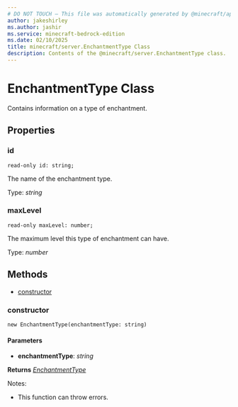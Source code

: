 ```yaml
---
# DO NOT TOUCH — This file was automatically generated by @minecraft/api-docs-generator, to report problems file an issue at https://github.com/Mojang/minecraft-scripting-libraries
author: jakeshirley
ms.author: jashir
ms.service: minecraft-bedrock-edition
ms.date: 02/10/2025
title: minecraft/server.EnchantmentType Class
description: Contents of the @minecraft/server.EnchantmentType class.
---
```

# EnchantmentType Class

Contains information on a type of enchantment.

## Properties

### **id**
`read-only id: string;`

The name of the enchantment type.

Type: *string*

### **maxLevel**
`read-only maxLevel: number;`

The maximum level this type of enchantment can have.

Type: *number*

## Methods
- [constructor](#constructor)

### **constructor**
`
new EnchantmentType(enchantmentType: string)
`

#### **Parameters**
- **enchantmentType**: *string*

**Returns** [*EnchantmentType*](EnchantmentType.md)
  
Notes:
- This function can throw errors.
